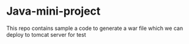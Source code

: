 # Java-mini-project
This repo contains sample a code to generate a war file which we can deploy to tomcat server for test
